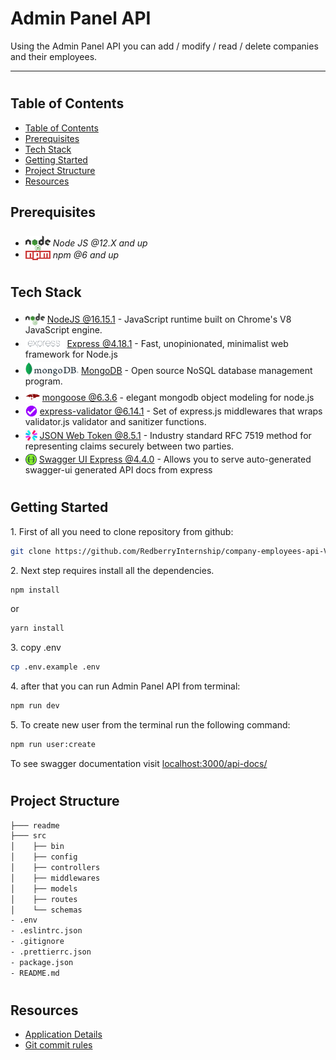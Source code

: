 <h1>Admin Panel API</h1>
<p>Using the Admin Panel API you can add / modify / read / delete companies and their employees.</p>

---

#

## Table of Contents

- [Table of Contents](#table-of-contents)
- [Prerequisites](#prerequisites)
- [Tech Stack](#tech-stack)
- [Getting Started](#getting-started)
- [Project Structure](#project-structure)
- [Resources](#resources)

## Prerequisites

- <img src="readme/assets/NodeJs.png" width="40" style="position: relative; top: 8px" /> _Node JS @12.X and up_
- <img src="readme/assets/Npm.png" width="40" style="position: relative; top: 4px" /> _npm @6 and up_

#

## Tech Stack

- <img src="readme/assets/NodeJs.png" height="19" style="position: relative; top: 4px" /> [NodeJS @16.15.1](https://nodejs.org/en/) - JavaScript runtime built on Chrome's V8 JavaScript engine.
- <img src="readme/assets/Express.png" height="19" style="position: relative; top: 4px" /> [Express @4.18.1](https://expressjs.com/) - Fast, unopinionated, minimalist web framework for Node.js
- <img src="readme/assets/MongoDb.png" height="23" style="position: relative; top: 4px" /> [MongoDB](https://www.mongodb.com/) - Open source NoSQL database management program.
- <img src="readme/assets/Mongoose.png" height="23" style="position: relative; top: 4px" /> [mongoose @6.3.6](https://mongoosejs.com/) - elegant mongodb object modeling for node.js
- <img src="readme/assets/ExpressValidator.png" height="19" style="position: relative; top: 4px" /> [express-validator @6.14.1](https://express-validator.github.io/docs/) - Set of express.js middlewares that wraps validator.js validator and sanitizer functions.
- <img src="readme/assets/JsonWebToken.png" height="19" style="position: relative; top: 4px" /> [JSON Web Token @8.5.1](https://jwt.io/) - Industry standard RFC 7519 method for representing claims securely between two parties.
- <img src="readme/assets/Swagger.png" height="18" style="position: relative; top: 4px" /> [Swagger UI Express @4.4.0](https://www.npmjs.com/package/swagger-ui-express) - Allows you to serve auto-generated swagger-ui generated API docs from express

#

## Getting Started

1\. First of all you need to clone repository from github:

```sh
git clone https://github.com/RedberryInternship/company-employees-api-Var-Saba.git
```

2\. Next step requires install all the dependencies.

```sh
npm install
```

or

```sh
yarn install
```

3\. copy .env

```sh
cp .env.example .env
```

4\. after that you can run Admin Panel API from terminal:

```sh
npm run dev
```

5\. To create new user from the terminal run the following command:

```sh
npm run user:create
```

To see swagger documentation visit [localhost:3000/api-docs/](http://localhost:3000/api-docs/)

#

#

## Project Structure

```bash
├─── readme
├─── src
│    ├── bin
│    ├── config
│    ├── controllers
│    ├── middlewares
│    ├── models
│    ├── routes
│    └── schemas
- .env
- .eslintrc.json
- .gitignore
- .prettierrc.json
- package.json
- README.md


```

#

## Resources

- [Application Details](https://redberry.gitbook.io/assignment-iii-admin-panel-api/)
- [Git commit rules](https://redberry.gitbook.io/resources/git-is-semantikuri-komitebi)
